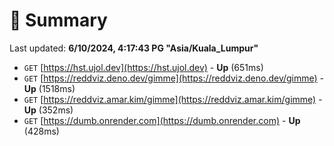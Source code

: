# 📖 Summary
Last updated: **6/10/2024, 4:17:43 PG "Asia/Kuala_Lumpur"**

- `GET` [https://hst.ujol.dev](https://hst.ujol.dev) - **Up** (651ms)
- `GET` [https://reddviz.deno.dev/gimme](https://reddviz.deno.dev/gimme) - **Up** (1518ms)
- `GET` [https://reddviz.amar.kim/gimme](https://reddviz.amar.kim/gimme) - **Up** (352ms)
- `GET` [https://dumb.onrender.com](https://dumb.onrender.com) - **Up** (428ms)

